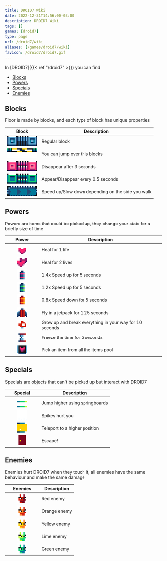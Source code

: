 ```yaml
---
title: DROID7 Wiki
date: 2022-12-31T14:56:00-03:00
description: DROID7 Wiki
tags: []
games: [droid7]
type: page
url: /droid7/wiki
aliases: [/games/droid7/wiki]
favicon: /droid7/droid7.gif
---
```


In [DROID7]({{< ref "/droid7" >}}) you can find

- [Blocks](#blocks)
- [Powers](#powers)
- [Specials](#specials)
- [Enemies](#enemies)

## Blocks

Floor is made by blocks, and each type of block has unique properties

| Block                                                                           | Description                                       |
| ------------------------------------------------------------------------------------------------ | ------------------------------------------------- |
| <img alt="Block" class="borderless" src="blocks/block.png">                     | Regular block                                     |
| <img alt="One way" class="borderless" src="blocks/one_way.png">                 | You can jump over this blocks                     |
| <img alt="Droppable" class="borderless" src="blocks/droppable.png">             | Disappear after 3 seconds                         |
| <img alt="Togglable" class="borderless" src="blocks/togglable.gif">             | Appear/Disappear every 0.5 seconds                |
| <img alt="Walking machine" class="borderless" src="blocks/walking_machine.gif"> | Speed up/Slow down depending on the side you walk |

## Powers

Powers are items that could be picked up, they change your stats for a briefly size of time

| Power                                                                        | Description                                             |
|-----------------------------------------------------------------------------------------------|---------------------------------------------------------|
| <img alt="Life" class="borderless" src="items/life.png">                     | Heal for 1 life                                         |
| <img alt="Two lives" class="borderless" src="items/two_lives.png">           | Heal for 2 lives                                        |
| <img alt="Super battery" class="borderless" src="items/super_battery.png">   | 1.4x Speed up for 5 seconds                             |
| <img alt="Battery" class="borderless" src="items/battery.png">               | 1.2x Speed up for 5 seconds                             |
| <img alt="Broken battery" class="borderless" src="items/broken_battery.png"> | 0.8x Speed down for 5 seconds                           |
| <img alt="Jetpack" class="borderless" src="items/jetpack.png">               | Fly in a jetpack for 1.25 seconds                       |
| <img alt="Mushroom" class="borderless" src="items/mushroom.png">             | Grow up and break everything in your way for 10 seconds |
| <img alt="Clock" class="borderless" src="items/clock.png">                   | Freeze the time for 5 seconds                           |
| <img alt="Roulette" class="borderless" src="items/roulette.gif">             | Pick an item from all the items pool                    |

## Specials

Specials are objects that can't be picked up but interact with DROID7

| Special                                                                   | Description                       |
|--------------------------------------------------------------------------------------------|-----------------------------------|
| <img alt="Springboard" class="borderless" src="specials/springboard.gif"> | Jump higher using springboards    |
| <img alt="Spikes" class="borderless" src="specials/spikes.gif">           | Spikes hurt you                   |
| <img alt="Teleport" class="borderless" src="specials/teleport.gif">       | Teleport to a higher position |
| <img alt="Door" class="borderless" src="specials/door.png">               | Escape!                           |

## Enemies

Enemies hurt DROID7 when they touch it,  all enemies have the same behaviour and make the same damage

| Enemies                                                        | Description  |
|---------------------------------------------------------------------------------|--------------|
| <img alt="Red" class="borderless" src="enemies/red.gif">       | Red enemy    |
| <img alt="Orange" class="borderless" src="enemies/orange.gif"> | Orange enemy |
| <img alt="Yellow" class="borderless" src="enemies/yellow.gif"> | Yellow enemy |
| <img alt="Lime" class="borderless" src="enemies/lime.gif">     | Lime enemy   |
| <img alt="Green" class="borderless" src="enemies/green.gif">   | Green enemy  |

<style>
  td:first-of-type {
    text-align: center;
    width: 96px;
  }
</style>
